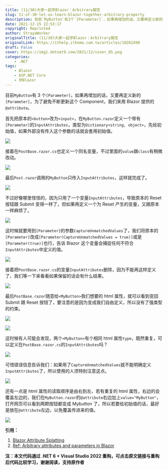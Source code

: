 ```yaml
---
title: (11/30)大家一起学Blazor：Arbitrary属性
slug: 11-of-30-let-us-learn-blazor-together-arbitrary-property
description: 目前`MyButton`有3个`[Parameter]`，如果再增加的话，又要再定义新的`[Parameter]`，为了避免不断更新这个Component，我们来用Blazor提供的`@attribute`。
date: 2021-12-15 22:53:17
copyright: Reprinted
author: StrayaWorker
originalTitle: (11/30)大家一起学Blazor：Arbitrary属性
originalLink: https://ithelp.ithome.com.tw/articles/10262490
draft: False
cover: https://img1.dotnet9.com/2021/12/cover_05.png
categories: 
    - .NET
tags: 
    - Blazor
    - ASP.NET Core
    - 学Blazor
---
```


目前`MyButton`有 3 个`[Parameter]`，如果再增加的话，又要再定义新的`[Parameter]`，为了避免不断更新这个 Component，我们来用 Blazor 提供的`@attribute`。

首先把原本的`<button>`改为`<input>`，在`MyButton.razor`定义一个带有`[Parameter]`的`InputAttributes`，类型为`Dictionary<string, object>`，先给初始值，如果外部没有传入这个参数的话就会套用初始值。

![](https://img1.dotnet9.com/2021/12/1701.png)

接着在`PostBase.razor.cs`也定义一个同名变量，不过里面的`value`跟`class`有稍微改动。

![](https://img1.dotnet9.com/2021/12/1702.png)

最后`Post.razor`调用的`MyButton`只传入`InputAttributes`，这样就完成了。

![](https://img1.dotnet9.com/2021/12/1703.png)

不过好像哪里怪怪的，因为只用了一个变量`InputAttributes`，导致原本的 Reset 按钮跟 Submit 变得一样了，但如果再定义一个为 Reset 产生的变量，又跟原本一样麻烦了。

![](https://img1.dotnet9.com/2021/12/1704.png)

这时候就要用到`[Parameter]`的参数`CaptureUnmatchedValues`了，我们将原本的`[Parameter]`改成`[Parameter(CaptureUnmatchedValues = true)]`或是`[Parameter(true)]`也行，告诉 Blazor 这个变量会捕捉任何不符合`InputAttributes`中定义的值。

![](https://img1.dotnet9.com/2021/12/1705.png)

接着把`PostBase.razor.cs`的变量`InputAttributes`删除，因为不能再这样定义了，我们等一下来看看如果保留的话会有什么结果。

![](https://img1.dotnet9.com/2021/12/1706.png)

最后`PostBase.razor`随意给`<MyButton>`我们想要的 html 属性，就可以看到变回 Submit 跟 Reset 按钮了，要注意的是因为变成我们自由定义，所以没有了强类型的约束。

![](https://img1.dotnet9.com/2021/12/1707.png)

![](https://img1.dotnet9.com/2021/12/1708.png)

这时候有人可能会发现，两个`<MyButton>`有个相同 html 属性`type`，既然重复，可以定义在`PostBase.razor.cs`的`InputAttributes`吗？

![](https://img1.dotnet9.com/2021/12/1709.png)

可惜错误信息告诉我们：如果用了`CaptureUnmatchedValues`就不能明确定义`InputAttributes`了，所以使用的人须特别注意这点。

![](https://img1.dotnet9.com/2021/12/1710.png)

还有一点是 html 属性的读取顺序是由右到左，若有重复的 html 属性，右边的会覆盖左边的，我们在`MyButton.razor`的`@attribute`右边加上`value="MyButton"`，打开网页可以看到两颗按钮都变成 Mybutton 了，所以若要给初始值的话，最好是放在`@attribute`左边，以免覆盖传进来的值。

![](https://img1.dotnet9.com/2021/12/1711.png)

**引用：**

1. [Blazor Attribute Splatting](https://www.pragimtech.com/blog/blazor/blazor-attribute-splatting/)
2. [Ref: Arbitrary attributes and parameters in Blazor](https://www.pragimtech.com/blog/blazor/blazor-arbitrary-attributes/)

**注：本文代码通过 .NET 6 + Visual Studio 2022 重构，可点击原文链接与重构后代码比较学习，谢谢阅读，支持原作者**
